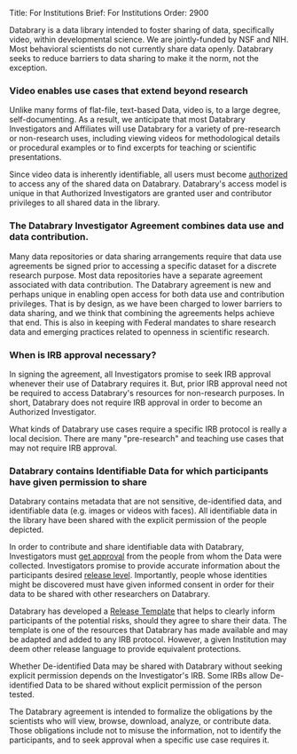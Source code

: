 Title: For Institutions
Brief: For Institutions
Order: 2900

Databrary is a data library intended to foster sharing of data, specifically video, within developmental science.
We are jointly-funded by NSF and NIH.
Most behavioral scientists do not currently share data openly.
Databrary seeks to reduce barriers to data sharing to make it the norm, not the exception.


### Video enables use cases that extend beyond research

Unlike many forms of flat-file, text-based Data, video is, to a large degree, self-documenting.
As a result, we anticipate that most Databrary Investigators and Affiliates will use Databrary for a variety of pre-research or non-research uses, including viewing videos for methodological details or procedural examples or to find excerpts for teaching or scientific presentations.

Since video data is inherently identifiable, all users must become [authorized](|filename|investigators/getting-authorized.md) to access any of the shared data on Databrary. 
Databrary's access model is unique in that Authorized Investigators are granted user and contributor privileges to all shared data in the library. 

### The Databrary Investigator Agreement combines data use and data contribution.

Many data repositories or data sharing arrangements require that data use agreements be signed prior to accessing a specific dataset for a discrete research purpose.
Most data repositories have a separate agreement associated with data contribution.
The Databrary agreement is new and perhaps unique in enabling open access for both data use and contribution privileges.
That is by design, as we have been charged to lower barriers to data sharing, and we think that combining the agreements helps achieve that end.
This is also in keeping with Federal mandates to share research data and emerging practices related to openness in scientific research.

### When is IRB approval necessary?

In signing the agreement, all Investigators promise to seek IRB approval whenever their use of Databrary requires it.
But, prior IRB approval need not be required to access Databrary's resources for non-research purposes. In short, Databrary does not require IRB approval in order to become an Authorized Investigator. 

What kinds of Databrary use cases require a specific IRB protocol is really a local decision. There are many "pre-research" and teaching use cases that may not require IRB approval.

### Databrary contains Identifiable Data for which participants have given permission to share

Databrary contains metadata that are not sensitive, de-identified data, and identifiable data (e.g. images or videos with faces).
All identifiable data in the library have been shared with the explicit permission of the people depicted.

In order to contribute and share identifiable data with Databrary, Investigators must [get approval](|filename|investigators/releasing-data/releasing-data.md) from the people from whom the Data were collected. 
Investigators promise to provide accurate information about the participants desired [release level](|filename|investigators/releasing-data/obtaining-release/release-levels.md).
Importantly, people whose identities might be discovered must have given informed consent in order for their data to be shared with other researchers on Databrary.

Databrary has developed a [Release Template](|filename|policies/release-template.mdi) that helps to clearly inform participants of the potential risks, should they agree to share their data. The template is one of the resources that Databrary has made available and may be adapted and added to any IRB protocol.
However, a given Institution may deem other release language to provide equivalent protections.

Whether De-identified Data may be shared with Databrary without seeking explicit permission depends on the Investigator's IRB.
Some IRBs allow De-identified Data to be shared without explicit permission of the person tested.

The Databrary agreement is intended to formalize the obligations by the scientists who will view, browse, download, analyze, or contribute data.
Those obligations include not to misuse the information, not to identify the participants, and to seek approval when a specific use case requires it.


